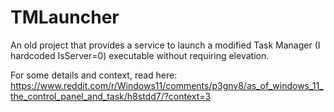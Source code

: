 # TMLauncher
An old project that provides a service to launch a modified Task Manager (I hardcoded IsServer=0) executable without requiring elevation.

For some details and context, read here: https://www.reddit.com/r/Windows11/comments/p3gnv8/as_of_windows_11_the_control_panel_and_task/h8stdd7/?context=3
